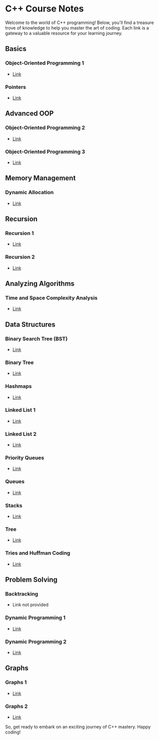 # C++ Course Notes

Welcome to the world of C++ programming! Below, you'll find a treasure trove of knowledge to help you master the art of coding. Each link is a gateway to a valuable resource for your learning journey.

## Basics

### Object-Oriented Programming 1
- [Link](https://drive.google.com/file/d/1WxjwqwKe65xcjnxv3v1ThJkYB_W9MPt4/view?usp=sharing)

### Pointers
- [Link](https://drive.google.com/file/d/1uw7iJbDEVQWarglO7ErNlQaXsARsa3xX/view?usp=sharing)

## Advanced OOP

### Object-Oriented Programming 2
- [Link](https://drive.google.com/file/d/10N7NimW6ua7meRUjrTX1l69XwmCahOlS/view?usp=sharing)

### Object-Oriented Programming 3
- [Link](https://drive.google.com/file/d/138GAg4umwd5uKiOMpTzJ_TdNkG8YpXuv/view?usp=sharing)

## Memory Management

### Dynamic Allocation
- [Link](https://drive.google.com/file/d/1El5GEmfBATRX7olYyGHKjAiMcX2qd4g-/view?usp=sharing)

## Recursion

### Recursion 1
- [Link](https://drive.google.com/file/d/1MDEL1XoIA0j6YmsFQxxc96incxPLD-Rw/view?usp=sharing)

### Recursion 2
- [Link](https://drive.google.com/file/d/18bA8cKW5LFGN0b3sFlNBXouk_nULIvle/view?usp=sharing)

## Analyzing Algorithms

### Time and Space Complexity Analysis
- [Link](https://drive.google.com/file/d/1JruW5IjRaIfPvJaE09nA5WswUeI0s3pH/view?usp=sharing)

## Data Structures

### Binary Search Tree (BST)
- [Link](https://drive.google.com/file/d/1vu4akE1hB7ZJQxQ_mHlrs1qVEvjI1dpI/view?usp=sharing)

### Binary Tree
- [Link](https://drive.google.com/file/d/16MMpkDfQapCYAT54tFDniJcI7TrCSuVJ/view?usp=sharing)

### Hashmaps
- [Link](https://drive.google.com/file/d/1GFORcOGWk6JxHBMAv_SbPbcXnqJcN7Lu/view?usp=sharing)

### Linked List 1
- [Link](https://drive.google.com/file/d/1-UFsvr9Uw41r0VFBQcSlYQ7qzjrONEbD/view?usp=sharing)

### Linked List 2
- [Link](https://drive.google.com/file/d/17VV8SGudQnW7zefiyai7w3-05X4g9ltD/view?usp=sharing)

### Priority Queues
- [Link](https://drive.google.com/file/d/1kgptjhW55D4CUMUM6FF3xHIDeXbTbalk/view?usp=sharing)

### Queues
- [Link](https://drive.google.com/file/d/1-c7dhjuO0CfniuzGe9_FYd2NDCLg79Os/view?usp=sharing)

### Stacks
- [Link](https://drive.google.com/file/d/1gBECEEH_5nDzLSDHoAg2uEp2uedT18MR/view?usp=sharing)

### Tree
- [Link](https://drive.google.com/file/d/1Net8nA_FuQ3PiV3PXzbIdRZmL0XPOhXI/view?usp=sharing)

### Tries and Huffman Coding
- [Link](https://drive.google.com/file/d/1ygbfInknW50NjeXHa76r9XPABetOJjgN/view?usp=sharing)

## Problem Solving

### Backtracking
- Link not provided

### Dynamic Programming 1
- [Link](https://drive.google.com/file/d/1l8Gm6onHnxPebImQgKHyWJlIqPheeyJs/view?usp=sharing)

### Dynamic Programming 2
- [Link](https://drive.google.com/file/d/121SAs4omuJOMQxlVmSgX5yKxDy-OUfhQ/view?usp=sharing)

## Graphs

### Graphs 1
- [Link](https://drive.google.com/file/d/1se_vdVhAPfGq8lhKcUGNH5xLRzY25BJC/view?usp=sharing)

### Graphs 2
- [Link](https://drive.google.com/file/d/1xiSczmJa4zASaGfN8i-sdOVz_5lX9L8p/view?usp=sharing)

So, get ready to embark on an exciting journey of C++ mastery. Happy coding!
